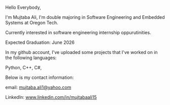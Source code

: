 Hello Everybody,

I'm Mujtaba Ali, I'm double majoring in Software Engineering and Embedded Systems at Oregon Tech.

Currently interested in software engineering internship oppurutinities. 

Expected Graduation: June 2026

In my github account, I've uploaded some projects that I've worked on in the following languages:

  Python,
  C++,
  C#,


Below is my contact information:

  email: mujtaba.ali1@yahoo.com
  
  LinkedIn: www.linkedin.com/in/mujtabaali15

